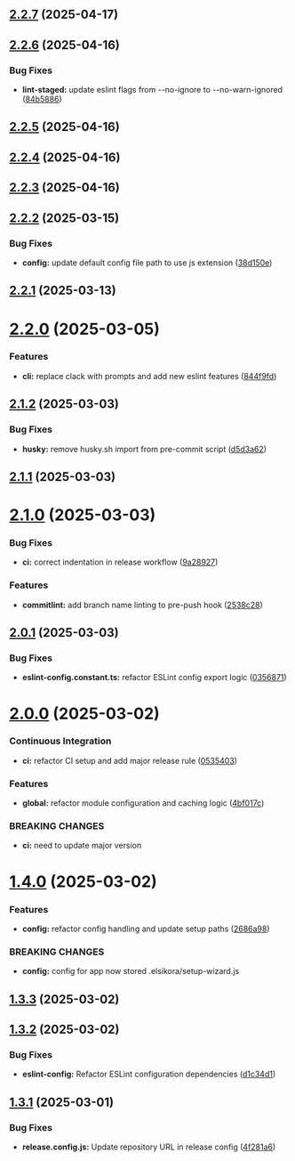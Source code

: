 ## [2.2.7](https://github.com/ElsiKora/Setup-Wizard/compare/v2.2.6...v2.2.7) (2025-04-17)

## [2.2.6](https://github.com/ElsiKora/Setup-Wizard/compare/v2.2.5...v2.2.6) (2025-04-16)


### Bug Fixes

* **lint-staged:** update eslint flags from --no-ignore to --no-warn-ignored ([84b5886](https://github.com/ElsiKora/Setup-Wizard/commit/84b5886825e2fbf8fb257ceb76e64d0687894e60))

## [2.2.5](https://github.com/ElsiKora/Setup-Wizard/compare/v2.2.4...v2.2.5) (2025-04-16)

## [2.2.4](https://github.com/ElsiKora/Setup-Wizard/compare/v2.2.3...v2.2.4) (2025-04-16)

## [2.2.3](https://github.com/ElsiKora/Setup-Wizard/compare/v2.2.2...v2.2.3) (2025-04-16)

## [2.2.2](https://github.com/ElsiKora/Setup-Wizard/compare/v2.2.1...v2.2.2) (2025-03-15)


### Bug Fixes

* **config:** update default config file path to use js extension ([38d150e](https://github.com/ElsiKora/Setup-Wizard/commit/38d150e629802a5f2d9fcc6260513c114bf3d60f))

## [2.2.1](https://github.com/ElsiKora/Setup-Wizard/compare/v2.2.0...v2.2.1) (2025-03-13)

# [2.2.0](https://github.com/ElsiKora/Setup-Wizard/compare/v2.1.2...v2.2.0) (2025-03-05)


### Features

* **cli:** replace clack with prompts and add new eslint features ([844f9fd](https://github.com/ElsiKora/Setup-Wizard/commit/844f9fdfc1bf95b47085ae2365e8b2c5ff82c009))

## [2.1.2](https://github.com/ElsiKora/Setup-Wizard/compare/v2.1.1...v2.1.2) (2025-03-03)


### Bug Fixes

* **husky:** remove husky.sh import from pre-commit script ([d5d3a62](https://github.com/ElsiKora/Setup-Wizard/commit/d5d3a62f2654228158b6ca2981bd40921e705528))

## [2.1.1](https://github.com/ElsiKora/Setup-Wizard/compare/v2.1.0...v2.1.1) (2025-03-03)

# [2.1.0](https://github.com/ElsiKora/Setup-Wizard/compare/v2.0.1...v2.1.0) (2025-03-03)


### Bug Fixes

* **ci:** correct indentation in release workflow ([9a28927](https://github.com/ElsiKora/Setup-Wizard/commit/9a28927c850cc09a15dc38185e3e1f7407f362ed))


### Features

* **commitlint:** add branch name linting to pre-push hook ([2538c28](https://github.com/ElsiKora/Setup-Wizard/commit/2538c281964d77478f0f42aafd15997a89e30f31))

## [2.0.1](https://github.com/ElsiKora/Setup-Wizard/compare/v2.0.0...v2.0.1) (2025-03-03)


### Bug Fixes

* **eslint-config.constant.ts:** refactor ESLint config export logic ([0356871](https://github.com/ElsiKora/Setup-Wizard/commit/03568714c14be6d5f4dc57b5be983fd0876ac562))

# [2.0.0](https://github.com/ElsiKora/Setup-Wizard/compare/v1.4.0...v2.0.0) (2025-03-02)


### Continuous Integration

* **ci:** refactor CI setup and add major release rule ([0535403](https://github.com/ElsiKora/Setup-Wizard/commit/05354030ee718a18dc70947dd4143f5e82ce95e6))


### Features

* **global:** refactor module configuration and caching logic ([4bf017c](https://github.com/ElsiKora/Setup-Wizard/commit/4bf017c7d9e31a2f3a10311ffa70e8a4d41c5133))


### BREAKING CHANGES

* **ci:** need to update major version

# [1.4.0](https://github.com/ElsiKora/Setup-Wizard/compare/v1.3.3...v1.4.0) (2025-03-02)


### Features

* **config:** refactor config handling and update setup paths ([2686a98](https://github.com/ElsiKora/Setup-Wizard/commit/2686a98edb85e9bf8ae7e72f06901feb5474478e))


### BREAKING CHANGES

* **config:** config for app now stored .elsikora/setup-wizard.js

## [1.3.3](https://github.com/ElsiKora/Setup-Wizard/compare/v1.3.2...v1.3.3) (2025-03-02)

## [1.3.2](https://github.com/ElsiKora/Setup-Wizard/compare/v1.3.1...v1.3.2) (2025-03-02)


### Bug Fixes

* **eslint-config:** Refactor ESLint configuration dependencies ([d1c34d1](https://github.com/ElsiKora/Setup-Wizard/commit/d1c34d19535b3f0b8f2a1a6f9d3877ace7129a33))

## [1.3.1](https://github.com/ElsiKora/Setup-Wizard/compare/v1.3.0...v1.3.1) (2025-03-01)


### Bug Fixes

* **release.config.js:** Update repository URL in release config ([4f281a6](https://github.com/ElsiKora/Setup-Wizard/commit/4f281a679bfd854961f1c120e742e117dfac7acf))
